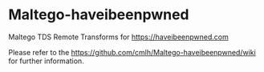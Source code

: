 Maltego-haveibeenpwned
======================

Maltego TDS Remote Transforms for https://haveibeenpwned.com

Please refer to the https://github.com/cmlh/Maltego-haveibeenpwned/wiki for further information.
